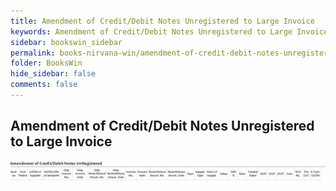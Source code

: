 ```yaml
---
title: Amendment of Credit/Debit Notes Unregistered to Large Invoice
keywords: Amendment of Credit/Debit Notes Unregistered to Large Invoice
sidebar: bookswin_sidebar
permalink: books-nirvana-win/amendment-of-credit-debit-notes-unregistered-to-large-invoice.html
folder: BooksWin
hide_sidebar: false
comments: false
---
```


## Amendment of Credit/Debit Notes Unregistered to Large Invoice

![](/images/gstr1-b2c-amend-notes-unreg-large.jpg)
